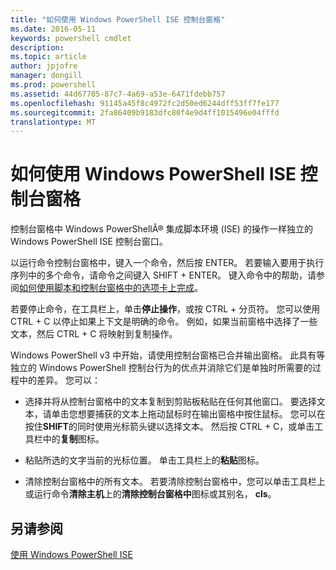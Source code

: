 ```yaml
---
title: "如何使用 Windows PowerShell ISE 控制台窗格"
ms.date: 2016-05-11
keywords: powershell cmdlet
description: 
ms.topic: article
author: jpjofre
manager: dongill
ms.prod: powershell
ms.assetid: 44d67705-87c7-4a69-a53e-6471fdebb757
ms.openlocfilehash: 91145a45f8c4972fc2d50ed6244dff53ff7fe177
ms.sourcegitcommit: 2fa86409b9183dfc80f4e9d4ff1015496e04fffd
translationtype: MT
---
```

# 如何使用 Windows PowerShell ISE 控制台窗格
控制台窗格中 Windows PowerShellÂ® 集成脚本环境 (ISE) 的操作一样独立的 Windows PowerShell ISE 控制台窗口。

以运行命令控制台窗格中，键入一个命令，然后按 ENTER。 若要输入要用于执行序列中的多个命令，请命令之间键入 SHIFT + ENTER。 键入命令中的帮助，请参阅[如何使用脚本和控制台窗格中的选项卡上完成](How-to-Use-Tab-Completion-in-the-Script-Pane-and-Console-Pane.md)。

若要停止命令，在工具栏上，单击**停止操作**，或按 CTRL + 分页符。 您可以使用 CTRL + C 以停止如果上下文是明确的命令。 例如，如果当前窗格中选择了一些文本，然后 CTRL + C 将映射到复制操作。

Windows PowerShell v3 中开始，请使用控制台窗格已合并输出窗格。 此具有等独立的 Windows PowerShell 控制台行为的优点并消除它们是单独时所需要的过程中的差异。 您可以：

-   选择并将从控制台窗格中的文本复制到剪贴板粘贴在任何其他窗口。 要选择文本，请单击您想要捕获的文本上拖动鼠标时在输出窗格中按住鼠标。 您可以在按住**SHIFT**的同时使用光标箭头键以选择文本。 然后按 CTRL + C，或单击工具栏中的**复制**图标。

-   粘贴所选的文字当前的光标位置。 单击工具栏上的**粘贴**图标。

-   清除控制台窗格中的所有文本。 若要清除控制台窗格中，您可以单击工具栏上或运行命令**清除主机**上的**清除控制台窗格中**图标或其别名， **cls**。

## 另请参阅
[使用 Windows PowerShell ISE](Using-the-Windows-PowerShell-ISE.md)

